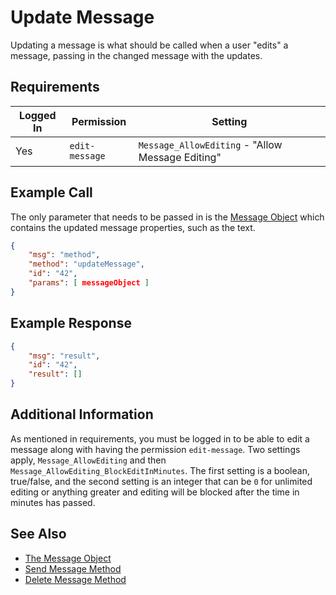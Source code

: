 # Update Message
Updating a message is what should be called when a user "edits" a message, passing in the changed message with the updates.

## Requirements
| Logged In | Permission | Setting |
| --- | --- | --- |
| Yes | `edit-message` | `Message_AllowEditing` - "Allow Message Editing" |

## Example Call
The only parameter that needs to be passed in is the [Message Object][1] which contains the updated message properties, such as the text.
```json
{
    "msg": "method",
    "method": "updateMessage",
    "id": "42",
    "params": [ messageObject ]
}
```

## Example Response
```json
{
    "msg": "result",
    "id": "42",
    "result": []
}
```

## Additional Information
As mentioned in requirements, you must be logged in to be able to edit a message along with having the permission `edit-message`. Two settings apply, `Message_AllowEditing` and then `Message_AllowEditing_BlockEditInMinutes`. The first setting is a boolean, true/false, and the second setting is an integer that can be `0` for unlimited editing or anything greater and editing will be blocked after the time in minutes has passed.

## See Also
* [The Message Object][1]
* [Send Message Method][2]
* [Delete Message Method][3]

[1]:../../the-message-object/
[2]:../send-message/
[3]:../delete-message/
